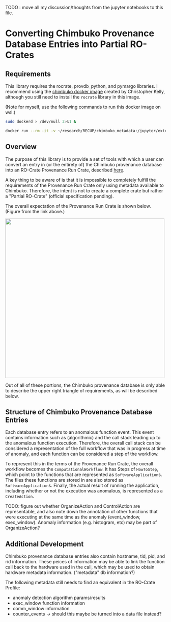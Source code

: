 TODO : move all my discussion/thoughts from the jupyter notebooks to this file.

# Converting Chimbuko Provenance Database Entries into Partial RO-Crates

## Requirements

This library requires the rocrate, provdb_python, and pymargo libraries. I recommend using the [chimbuko docker image](https://hub.docker.com/r/chimbuko/provdb-python/tags) created by Christopher Kelly, although you still need to install the `rocrate` library in this image.

(Note for myself, use the following commands to run this docker image on wsl:)

```sh
sudo dockerd > /dev/null 2>&1 &

docker run --rm -it -v ~/research/RECUP/chimbuko_metadata:/jupyter/external --cap-add=SYS_PTRACE --security-opt seccomp=unconfined -p 8888:8888 chimbuko/provdb-python:ubuntu18.04
```


## Overview

The purpose of this library is to provide a set of tools with which a user can convert an entry in (or the entirety of) the Chimbuko provenance database into an RO-Crate Provenance Run Crate, described [here](https://www.researchobject.org/workflow-run-crate/profiles/provenance_run_crate).

A key thing to be aware of is that it is impossible to completely fulfill the requirements of the Provenance Run Crate only using metadata available to Chimbuko. Therefore, the intent is not to create a complete crate but rather a "Partial RO-Crate" (official specification pending). 

The overall expectation of the Provenance Run Crate is shown below. (Figure from the link above.)

<div>
<img src="https://www.researchobject.org/workflow-run-crate/profiles/img/er_diagram_provenance.svg" width="500"/>
</div>

Out of all of these portions, the Chimbuko provenance database is only able to describe the upper right triangle of requirements, as will be described below.

## Structure of Chimbuko Provenance Database Entries

Each database entry refers to an anomalous function event. This event contains information such as (algorithmic) and the call stack leading up to the anomalous function execution. Therefore, the overall call stack can be considered a representation of the full workflow that was in progress at time of anomaly, and each function can be considered a step of the workflow.

To represent this in the terms of the Provenance Run Crate, the overall workflow becomes the `ComputationalWorkflow`. It has Steps of `HowToStep`, which point to the functions that are represented as `SoftwareApplication`s. The files these functions are stored in are also stored as `SoftwareApplication`s. Finally, the actual result of running the application, including whether or not the execution was anomalous, is represented as a `CreateAction`. 

TODO: figure out whether OrganizeAction and ControlAction are representable, and also note down the annotation of other functions that were executing at the same time as the anomaly (event_window, exec_window). Anomaly information (e.g. histogram, etc) may be part of OrganizeAction?

## Additional Development

Chimbuko provenance database entries also contain hostname, tid, pid, and rid information. These peices of information may be able to link the function call back to the hardware used in the call, which may be used to obtain hardware metadata information. ("metadata" db information?)

The following metadata still needs to find an equivalent in the RO-Crate Profile:

- anomaly detection algorithm params/results
- exec_window function information
- comm_window information
- counter_events -> should this maybe be turned into a data file instead?
